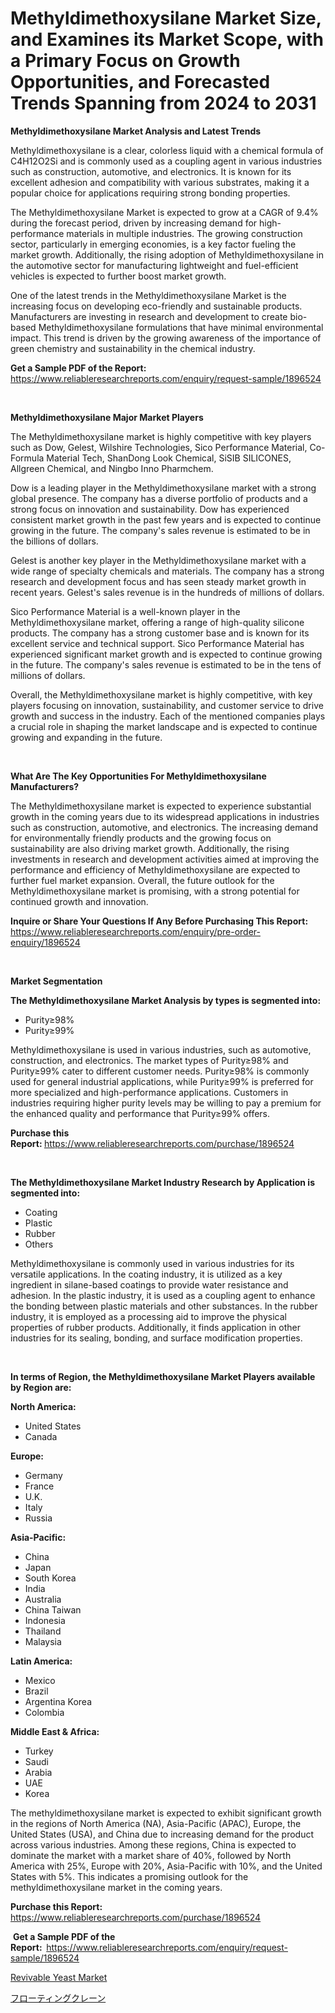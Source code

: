 <p><h1>Methyldimethoxysilane Market Size, and Examines its Market Scope, with a Primary Focus on Growth Opportunities, and Forecasted Trends Spanning from 2024 to 2031</h1></p><p><strong>Methyldimethoxysilane Market Analysis and Latest Trends</strong></p>
<p><p>Methyldimethoxysilane is a clear, colorless liquid with a chemical formula of C4H12O2Si and is commonly used as a coupling agent in various industries such as construction, automotive, and electronics. It is known for its excellent adhesion and compatibility with various substrates, making it a popular choice for applications requiring strong bonding properties.</p><p>The Methyldimethoxysilane Market is expected to grow at a CAGR of 9.4% during the forecast period, driven by increasing demand for high-performance materials in multiple industries. The growing construction sector, particularly in emerging economies, is a key factor fueling the market growth. Additionally, the rising adoption of Methyldimethoxysilane in the automotive sector for manufacturing lightweight and fuel-efficient vehicles is expected to further boost market growth.</p><p>One of the latest trends in the Methyldimethoxysilane Market is the increasing focus on developing eco-friendly and sustainable products. Manufacturers are investing in research and development to create bio-based Methyldimethoxysilane formulations that have minimal environmental impact. This trend is driven by the growing awareness of the importance of green chemistry and sustainability in the chemical industry.</p></p>
<p><strong>Get a Sample PDF of the Report:&nbsp;</strong> <a href="https://www.reliableresearchreports.com/enquiry/request-sample/1896524">https://www.reliableresearchreports.com/enquiry/request-sample/1896524</a></p>
<p>&nbsp;</p>
<p><strong>Methyldimethoxysilane Major Market Players</strong></p>
<p><p>The Methyldimethoxysilane market is highly competitive with key players such as Dow, Gelest, Wilshire Technologies, Sico Performance Material, Co-Formula Material Tech, ShanDong Look Chemical, SiSIB SILICONES, Allgreen Chemical, and Ningbo Inno Pharmchem.</p><p>Dow is a leading player in the Methyldimethoxysilane market with a strong global presence. The company has a diverse portfolio of products and a strong focus on innovation and sustainability. Dow has experienced consistent market growth in the past few years and is expected to continue growing in the future. The company's sales revenue is estimated to be in the billions of dollars.</p><p>Gelest is another key player in the Methyldimethoxysilane market with a wide range of specialty chemicals and materials. The company has a strong research and development focus and has seen steady market growth in recent years. Gelest's sales revenue is in the hundreds of millions of dollars.</p><p>Sico Performance Material is a well-known player in the Methyldimethoxysilane market, offering a range of high-quality silicone products. The company has a strong customer base and is known for its excellent service and technical support. Sico Performance Material has experienced significant market growth and is expected to continue growing in the future. The company's sales revenue is estimated to be in the tens of millions of dollars.</p><p>Overall, the Methyldimethoxysilane market is highly competitive, with key players focusing on innovation, sustainability, and customer service to drive growth and success in the industry. Each of the mentioned companies plays a crucial role in shaping the market landscape and is expected to continue growing and expanding in the future.</p></p>
<p>&nbsp;</p>
<p><strong>What Are The Key Opportunities For Methyldimethoxysilane Manufacturers?</strong></p>
<p><p>The Methyldimethoxysilane market is expected to experience substantial growth in the coming years due to its widespread applications in industries such as construction, automotive, and electronics. The increasing demand for environmentally friendly products and the growing focus on sustainability are also driving market growth. Additionally, the rising investments in research and development activities aimed at improving the performance and efficiency of Methyldimethoxysilane are expected to further fuel market expansion. Overall, the future outlook for the Methyldimethoxysilane market is promising, with a strong potential for continued growth and innovation.</p></p>
<p><strong>Inquire or Share Your Questions If Any Before Purchasing This Report:</strong> <a href="https://www.reliableresearchreports.com/enquiry/pre-order-enquiry/1896524">https://www.reliableresearchreports.com/enquiry/pre-order-enquiry/1896524</a></p>
<p>&nbsp;</p>
<p><strong>Market Segmentation</strong></p>
<p><strong>The Methyldimethoxysilane Market Analysis by types is segmented into:</strong></p>
<p><ul><li>Purity≥98%</li><li>Purity≥99%</li></ul></p>
<p><p>Methyldimethoxysilane is used in various industries, such as automotive, construction, and electronics. The market types of Purity≥98% and Purity≥99% cater to different customer needs. Purity≥98% is commonly used for general industrial applications, while Purity≥99% is preferred for more specialized and high-performance applications. Customers in industries requiring higher purity levels may be willing to pay a premium for the enhanced quality and performance that Purity≥99% offers.</p></p>
<p><strong>Purchase this Report:&nbsp;</strong><a href="https://www.reliableresearchreports.com/purchase/1896524">https://www.reliableresearchreports.com/purchase/1896524</a></p>
<p>&nbsp;</p>
<p><strong>The Methyldimethoxysilane Market Industry Research by Application is segmented into:</strong></p>
<p><ul><li>Coating</li><li>Plastic</li><li>Rubber</li><li>Others</li></ul></p>
<p><p>Methyldimethoxysilane is commonly used in various industries for its versatile applications. In the coating industry, it is utilized as a key ingredient in silane-based coatings to provide water resistance and adhesion. In the plastic industry, it is used as a coupling agent to enhance the bonding between plastic materials and other substances. In the rubber industry, it is employed as a processing aid to improve the physical properties of rubber products. Additionally, it finds application in other industries for its sealing, bonding, and surface modification properties.</p></p>
<p>&nbsp;</p>
<p><strong>In terms of Region, the Methyldimethoxysilane Market Players available by Region are:</strong></p>
<p>
    <p> <strong> North America: </strong>
        <ul>
            <li>United States</li>
            <li>Canada</li>
        </ul>
        </p> 
    <p> <strong> Europe: </strong>
        <ul>
            <li>Germany</li>
            <li>France</li>
            <li>U.K.</li>
            <li>Italy</li>
            <li>Russia</li>
        </ul>
        </p> 
    <p> <strong> Asia-Pacific: </strong>
        <ul>
            <li>China</li>
            <li>Japan</li>
            <li>South Korea</li>
            <li>India</li>
            <li>Australia</li>
            <li>China Taiwan</li>
            <li>Indonesia</li>
            <li>Thailand</li>
            <li>Malaysia</li>
        </ul>
        </p> 
    <p> <strong> Latin America: </strong>
        <ul>
            <li>Mexico</li>
            <li>Brazil</li>
            <li>Argentina Korea</li>
            <li>Colombia</li>
        </ul>
        </p> 
    <p> <strong> Middle East & Africa: </strong>
        <ul>
            <li>Turkey</li>
            <li>Saudi</li>
            <li>Arabia</li>
            <li>UAE</li>
            <li>Korea</li>
        </ul>
    </p>
    </p>
<p><p>The methyldimethoxysilane market is expected to exhibit significant growth in the regions of North America (NA), Asia-Pacific (APAC), Europe, the United States (USA), and China due to increasing demand for the product across various industries. Among these regions, China is expected to dominate the market with a market share of 40%, followed by North America with 25%, Europe with 20%, Asia-Pacific with 10%, and the United States with 5%. This indicates a promising outlook for the methyldimethoxysilane market in the coming years.</p></p>
<p><strong>Purchase this Report: </strong><a href="https://www.reliableresearchreports.com/purchase/1896524">https://www.reliableresearchreports.com/purchase/1896524</a></p>
<p>&nbsp;<strong>Get a Sample PDF of the Report:&nbsp;&nbsp;</strong><a href="https://www.reliableresearchreports.com/enquiry/request-sample/1896524">https://www.reliableresearchreports.com/enquiry/request-sample/1896524</a></p>
<p><strong></strong></p>
<p><p><a href="https://shimmer-gardenia-37a.notion.site/Revivable-Yeast-Market-Research-Report-Provides-thorough-Industry-Overview-which-offers-an-In-Depth-f61def4383b141b0ba9013551473df90">Revivable Yeast Market</a></p><p><a href="https://github.com/mohamedbakry57/Market-Research-Report-List-2/blob/main/2709696194094.md">フローティングクレーン</a></p></p>